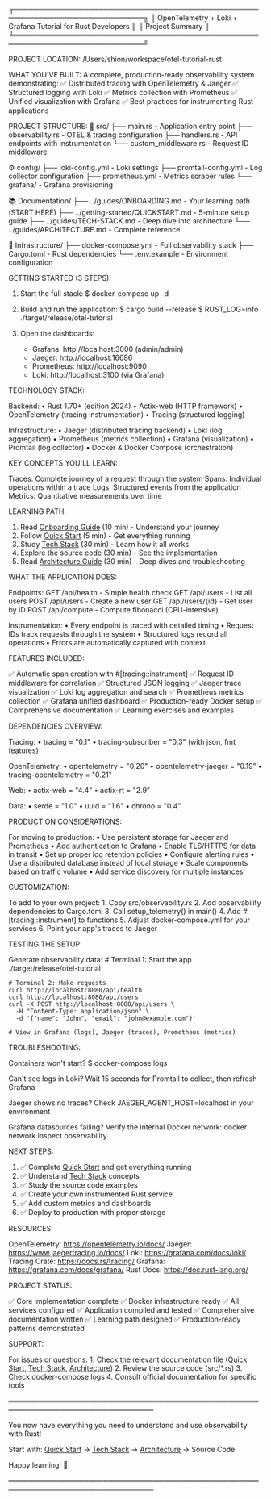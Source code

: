 ╔════════════════════════════════════════════════════════════════════════════╗
║         OpenTelemetry + Loki + Grafana Tutorial for Rust Developers        ║
║                            Project Summary                                  ║
╚════════════════════════════════════════════════════════════════════════════╝

PROJECT LOCATION:
  /Users/shion/workspace/otel-tutorial-rust

WHAT YOU'VE BUILT:
  A complete, production-ready observability system demonstrating:
  ✅ Distributed tracing with OpenTelemetry & Jaeger
  ✅ Structured logging with Loki
  ✅ Metrics collection with Prometheus
  ✅ Unified visualization with Grafana
  ✅ Best practices for instrumenting Rust applications

PROJECT STRUCTURE:
  📁 src/
     ├── main.rs                    - Application entry point
     ├── observability.rs           - OTEL & tracing configuration
     ├── handlers.rs                - API endpoints with instrumentation
     └── custom_middleware.rs       - Request ID middleware
  
  ⚙️  config/
     ├── loki-config.yml            - Loki settings
     ├── promtail-config.yml        - Log collector configuration
     ├── prometheus.yml             - Metrics scraper rules
     └── grafana/                   - Grafana provisioning
  
  📚 Documentation/
     ├── ../guides/ONBOARDING.md       - Your learning path (START HERE)
     ├── ../getting-started/QUICKSTART.md - 5-minute setup guide
     ├── ../guides/TECH-STACK.md       - Deep dive into architecture
     └── ../guides/ARCHITECTURE.md     - Complete reference
  
  🐳 Infrastructure/
     ├── docker-compose.yml         - Full observability stack
     ├── Cargo.toml                 - Rust dependencies
     └── .env.example               - Environment configuration

GETTING STARTED (3 STEPS):

  1. Start the full stack:
     $ docker-compose up -d

  2. Build and run the application:
     $ cargo build --release
     $ RUST_LOG=info ./target/release/otel-tutorial

  3. Open the dashboards:
     - Grafana:  http://localhost:3000 (admin/admin)
     - Jaeger:   http://localhost:16686
     - Prometheus: http://localhost:9090
     - Loki:     http://localhost:3100 (via Grafana)

TECHNOLOGY STACK:

  Backend:
    • Rust 1.70+ (edition 2024)
    • Actix-web (HTTP framework)
    • OpenTelemetry (tracing instrumentation)
    • Tracing (structured logging)
    
  Infrastructure:
    • Jaeger (distributed tracing backend)
    • Loki (log aggregation)
    • Prometheus (metrics collection)
    • Grafana (visualization)
    • Promtail (log collector)
    • Docker & Docker Compose (orchestration)

KEY CONCEPTS YOU'LL LEARN:

  Traces:  Complete journey of a request through the system
  Spans:   Individual operations within a trace
  Logs:    Structured events from the application
  Metrics: Quantitative measurements over time

LEARNING PATH:

  1. Read [Onboarding Guide](../guides/ONBOARDING.md)       (10 min) - Understand your journey
  2. Follow [Quick Start](../getting-started/QUICKSTART.md)  (5 min) - Get everything running
  3. Study [Tech Stack](../guides/TECH-STACK.md)             (30 min) - Learn how it all works
  4. Explore the source code                              (30 min) - See the implementation
  5. Read [Architecture Guide](../guides/ARCHITECTURE.md)    (30 min) - Deep dives and troubleshooting

WHAT THE APPLICATION DOES:

  Endpoints:
    GET  /api/health              - Simple health check
    GET  /api/users               - List all users
    POST /api/users               - Create a new user
    GET  /api/users/{id}          - Get user by ID
    POST /api/compute             - Compute fibonacci (CPU-intensive)

  Instrumentation:
    • Every endpoint is traced with detailed timing
    • Request IDs track requests through the system
    • Structured logs record all operations
    • Errors are automatically captured with context

FEATURES INCLUDED:

  ✅ Automatic span creation with #[tracing::instrument]
  ✅ Request ID middleware for correlation
  ✅ Structured JSON logging
  ✅ Jaeger trace visualization
  ✅ Loki log aggregation and search
  ✅ Prometheus metrics collection
  ✅ Grafana unified dashboard
  ✅ Production-ready Docker setup
  ✅ Comprehensive documentation
  ✅ Learning exercises and examples

DEPENDENCIES OVERVIEW:

  Tracing:
    • tracing = "0.1"
    • tracing-subscriber = "0.3" (with json, fmt features)
  
  OpenTelemetry:
    • opentelemetry = "0.20"
    • opentelemetry-jaeger = "0.19"
    • tracing-opentelemetry = "0.21"
  
  Web:
    • actix-web = "4.4"
    • actix-rt = "2.9"
  
  Data:
    • serde = "1.0"
    • uuid = "1.6"
    • chrono = "0.4"

PRODUCTION CONSIDERATIONS:

  For moving to production:
    • Use persistent storage for Jaeger and Prometheus
    • Add authentication to Grafana
    • Enable TLS/HTTPS for data in transit
    • Set up proper log retention policies
    • Configure alerting rules
    • Use a distributed database instead of local storage
    • Scale components based on traffic volume
    • Add service discovery for multiple instances

CUSTOMIZATION:

  To add to your own project:
    1. Copy src/observability.rs
    2. Add observability dependencies to Cargo.toml
    3. Call setup_telemetry() in main()
    4. Add #[tracing::instrument] to functions
    5. Adjust docker-compose.yml for your services
    6. Point your app's traces to Jaeger

TESTING THE SETUP:

  Generate observability data:
    # Terminal 1: Start the app
    ./target/release/otel-tutorial
    
    # Terminal 2: Make requests
    curl http://localhost:8080/api/health
    curl http://localhost:8080/api/users
    curl -X POST http://localhost:8080/api/users \
      -H "Content-Type: application/json" \
      -d '{"name": "John", "email": "john@example.com"}'
    
    # View in Grafana (logs), Jaeger (traces), Prometheus (metrics)

TROUBLESHOOTING:

  Containers won't start?
    $ docker-compose logs
    
  Can't see logs in Loki?
    Wait 15 seconds for Promtail to collect, then refresh Grafana
    
  Jaeger shows no traces?
    Check JAEGER_AGENT_HOST=localhost in your environment
    
  Grafana datasources failing?
    Verify the internal Docker network: docker network inspect observability

NEXT STEPS:

  1. ✅ Complete [Quick Start](../getting-started/QUICKSTART.md) and get everything running
  2. ✅ Understand [Tech Stack](../guides/TECH-STACK.md) concepts
  3. ✅ Study the source code examples
  4. ✅ Create your own instrumented Rust service
  5. ✅ Add custom metrics and dashboards
  6. ✅ Deploy to production with proper storage

RESOURCES:

  OpenTelemetry:     https://opentelemetry.io/docs/
  Jaeger:            https://www.jaegertracing.io/docs/
  Loki:              https://grafana.com/docs/loki/
  Tracing Crate:     https://docs.rs/tracing/
  Grafana:           https://grafana.com/docs/grafana/
  Rust Docs:         https://doc.rust-lang.org/

PROJECT STATUS:

  ✅ Core implementation complete
  ✅ Docker infrastructure ready
  ✅ All services configured
  ✅ Application compiled and tested
  ✅ Comprehensive documentation written
  ✅ Learning path designed
  ✅ Production-ready patterns demonstrated

SUPPORT:

  For issues or questions:
    1. Check the relevant documentation file ([Quick Start](../getting-started/QUICKSTART.md), [Tech Stack](../guides/TECH-STACK.md), [Architecture](../guides/ARCHITECTURE.md))
    2. Review the source code (src/*.rs)
    3. Check docker-compose logs
    4. Consult official documentation for specific tools

═══════════════════════════════════════════════════════════════════════════════

You now have everything you need to understand and use observability with Rust!

Start with: [Quick Start](../getting-started/QUICKSTART.md) → [Tech Stack](../guides/TECH-STACK.md) → [Architecture](../guides/ARCHITECTURE.md) → Source Code

Happy learning! 🚀

═══════════════════════════════════════════════════════════════════════════════
